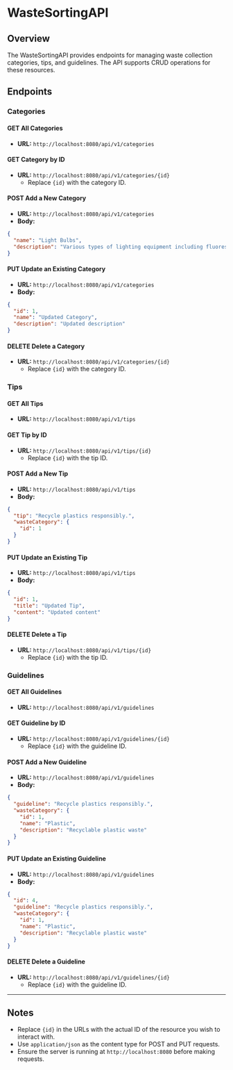 # WasteSortingAPI

## Overview

The WasteSortingAPI provides endpoints for managing waste collection categories, tips, and guidelines. The API supports CRUD operations for these resources.

## Endpoints

### Categories

#### GET All Categories

- **URL:** `http://localhost:8080/api/v1/categories`

#### GET Category by ID

- **URL:** `http://localhost:8080/api/v1/categories/{id}`
  - Replace `{id}` with the category ID.

#### POST Add a New Category

- **URL:** `http://localhost:8080/api/v1/categories`
- **Body:**

```json
{
  "name": "Light Bulbs",
  "description": "Various types of lighting equipment including fluorescent and LED"
}
```

#### PUT Update an Existing Category

- **URL:** `http://localhost:8080/api/v1/categories`
- **Body:**

```json
{
  "id": 1,
  "name": "Updated Category",
  "description": "Updated description"
}
```

#### DELETE Delete a Category

- **URL:** `http://localhost:8080/api/v1/categories/{id}`
  - Replace `{id}` with the category ID.

### Tips

#### GET All Tips

- **URL:** `http://localhost:8080/api/v1/tips`

#### GET Tip by ID

- **URL:** `http://localhost:8080/api/v1/tips/{id}`
  - Replace `{id}` with the tip ID.

#### POST Add a New Tip

- **URL:** `http://localhost:8080/api/v1/tips`
- **Body:**

```json
{
  "tip": "Recycle plastics responsibly.",
  "wasteCategory": {
    "id": 1
  }
}
```

#### PUT Update an Existing Tip

- **URL:** `http://localhost:8080/api/v1/tips`
- **Body:**

```json
{
  "id": 1,
  "title": "Updated Tip",
  "content": "Updated content"
}
```

#### DELETE Delete a Tip

- **URL:** `http://localhost:8080/api/v1/tips/{id}`
  - Replace `{id}` with the tip ID.

### Guidelines

#### GET All Guidelines

- **URL:** `http://localhost:8080/api/v1/guidelines`

#### GET Guideline by ID

- **URL:** `http://localhost:8080/api/v1/guidelines/{id}`
  - Replace `{id}` with the guideline ID.

#### POST Add a New Guideline

- **URL:** `http://localhost:8080/api/v1/guidelines`
- **Body:**

```json
{
  "guideline": "Recycle plastics responsibly.",
  "wasteCategory": {
    "id": 1,
    "name": "Plastic",
    "description": "Recyclable plastic waste"
  }
}
```

#### PUT Update an Existing Guideline

- **URL:** `http://localhost:8080/api/v1/guidelines`
- **Body:**

```json
{
  "id": 4,
  "guideline": "Recycle plastics responsibly.",
  "wasteCategory": {
    "id": 1,
    "name": "Plastic",
    "description": "Recyclable plastic waste"
  }
}
```

#### DELETE Delete a Guideline

- **URL:** `http://localhost:8080/api/v1/guidelines/{id}`
  - Replace `{id}` with the guideline ID.

---

## Notes

- Replace `{id}` in the URLs with the actual ID of the resource you wish to interact with.
- Use `application/json` as the content type for POST and PUT requests.
- Ensure the server is running at `http://localhost:8080` before making requests.
